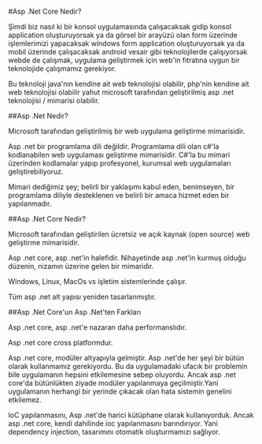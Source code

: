 #Asp .Net Core Nedir?
<p>
Şimdi biz nasıl ki bir konsol uygulamasında çalışacaksak gidip konsol application oluşturuyorsak ya da görsel bir arayüzü olan form üzerinde işlemlerimizi yapacaksak windows form application oluşturuyorsak ya da mobil üzerinde çalışacaksak android vesair gibi teknolojilerde çalışıyorsak webde de çalışmak, uygulama geliştirmek için web'in fıtratına uygun bir teknolojide çalışmamız gerekiyor.
</p>

<p>
Bu teknoloji java'nın kendine ait web teknolojisi olabilir, php'nin kendine ait web teknolojisi olabilir yahut microsoft tarafından geliştirilmiş asp .net teknolojisi / mimarisi olabilir.
</p>

##Asp .Net Nedir?
<p>
Microsoft tarafından geliştirilmiş bir web uygulama geliştirme mimarisidir.
</p>
<p>
Asp .net bir programlama dili değildir. Programlama dili olan c#'la kodlanabilen web uygulaması geliştirme mimarisidir. C#'la bu mimari  üzerinden kodlamalar yapıp profesyonel, kurumsal web uygulamaları geliştirebiliyoruz.  
</p>
<p>
Mimari dediğimiz şey; belirli bir yaklaşımı kabul eden, benimseyen, bir programlama diliyle desteklenen ve belirli bir amaca hizmet eden bir yapılanmadır.
</p>

##Asp .Net Core Nedir?
<p>
 Microsoft tarafından geliştirilen ücretsiz ve açık kaynak (open source) web geliştirme mimarisidir.
</p>
<p>
Asp .net core, asp .net'in halefidir. Nihayetinde asp .net'in kurmuş olduğu düzenin, nizamın üzerine gelen bir mimaridir. 
</p>
<p>
Windows, Linux, MacOs vs işletim sistemlerinde çalışır.
</p>
<p>
Tüm asp .net alt yapısı yeniden tasarlanmıştır.
</p>


##Asp .Net Core'un Asp .Net'ten Farkları 
<p>
Asp .net core, asp .net'e nazaran daha performanslıdır.
</p>
<p>
Asp .net core cross platformdur.
</p>
<p>
Asp .net core, modüler altyapıyla gelmiştir. Asp .net'de her şeyi bir bütün olarak kullanmamız gerekiyordu. Bu da uygulamadaki ufacık bir problemin bile uygulamanın hepsini etkilemesine sebep oluyordu. Ancak asp .net core'da bütünlükten ziyade modüler yapılanmaya geçilmiştir.Yani uygulamanın herhangi bir yerinde çıkacak olan hata sistemin genelini etkilemez. 
</p>
<p>
IoC yapılanmasını, Asp .net'de harici kütüphane olarak kullanıyorduk. Ancak asp .net core, kendi dahilinde ioc yapılanmasını barındırıyor. Yani dependency injection, tasarımını otomatik oluşturmamızı sağlıyor. 
</p>


